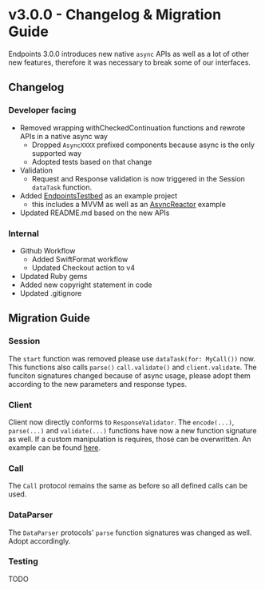 # v3.0.0 - Changelog & Migration Guide

Endpoints 3.0.0 introduces new native `async` APIs as well as a lot of other new features, therefore it was necessary to break some of our interfaces.

## Changelog
### Developer facing
- Removed wrapping withCheckedContinuation functions and rewrote APIs in a native async way
  - Dropped `AsyncXXXX` prefixed components because async is the only supported way
  - Adopted tests based on that change
- Validation
  - Request and Response validation is now triggered in the Session `dataTask` function.
- Added [EndpointsTestbed](../EndpointsTestbed) as an example project
  - this includes a MVVM as well as an [AsyncReactor](https://github.com/diamirio/AsyncReactor) example
- Updated README.md based on the new APIs

  
### Internal
- Github Workflow
  - Added SwiftFormat workflow
  - Updated Checkout action to v4
- Updated Ruby gems
- Added new copyright statement in code
- Updated .gitignore

## Migration Guide
### Session
The `start` function was removed please use `dataTask(for: MyCall())` now. This functions also calls `parse()` `call.validate()` and `client.validate`. The funciton signatures changed because of async usage, please adopt them according to the new parameters and response types. 

### Client
Client now directly conforms to `ResponseValidator`. The `encode(...)`, `parse(...)` and `validate(...)` functions have now a new function signature as well. If a custom manipulation is requires, those can be overwritten. An example can be found [here](../EndpointsTestbed/EndpointsTestbed/Networking/ManipulatedHTTPBinClient.swift).

### Call
The `Call` protocol remains the same as before so all defined calls can be used.

### DataParser
The `DataParser` protocols' `parse` function signatures was changed as well. Adopt accordingly.

### Testing 
TODO


